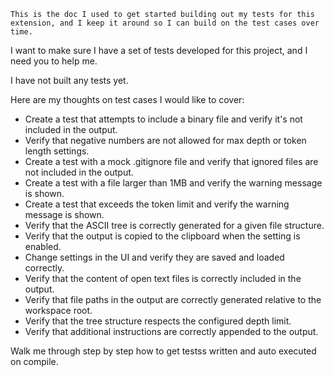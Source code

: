 ```IGNORE THIS BLOCK OF TEXT
This is the doc I used to get started building out my tests for this extension, and I keep it around so I can build on the test cases over time.
```

I want to make sure I have a set of tests developed for this project, and I need you to help me.

I have not built any tests yet.

Here are my thoughts on test cases I would like to cover:

-   Create a test that attempts to include a binary file and verify it's not included in the output.
-   Verify that negative numbers are not allowed for max depth or token length settings.
-   Create a test with a mock .gitignore file and verify that ignored files are not included in the output.
-   Create a test with a file larger than 1MB and verify the warning message is shown.
-   Create a test that exceeds the token limit and verify the warning message is shown.
-   Verify that the ASCII tree is correctly generated for a given file structure.
-   Verify that the output is copied to the clipboard when the setting is enabled.
-   Change settings in the UI and verify they are saved and loaded correctly.
-   Verify that the content of open text files is correctly included in the output.
-   Verify that file paths in the output are correctly generated relative to the workspace root.
-   Verify that the tree structure respects the configured depth limit.
-   Verify that additional instructions are correctly appended to the output.

Walk me through step by step how to get testss written and auto executed on compile.
